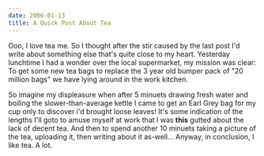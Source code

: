 ```yaml
---
date: 2006-01-13
title: A Quick Post About Tea
---
```


Ooo, I love tea me. So I thought after the stir caused by the last post I'd write about something else that's quite close to my heart. Yesterday lunchtime I had a wonder over the local supermarket, my mission was clear: To get some new tea bags to replace the 3 year old bumper pack of "20 million bags" we have lying around in the work kitchen. 

So imagine my displeasure when after 5 minuets drawing fresh water and boiling the slower-than-average kettle I came to get an Earl Grey bag for my cup only to discover i'd brought loose leaves! It's some indication of the lengths I'll goto to amuse myself at work that I was **this** gutted about the lack of decent tea. And then to spend another 10 minuets taking a picture of the tea, uploading it, then writing about it as-well... Anyway, in conclusion, I like tea. A lot.